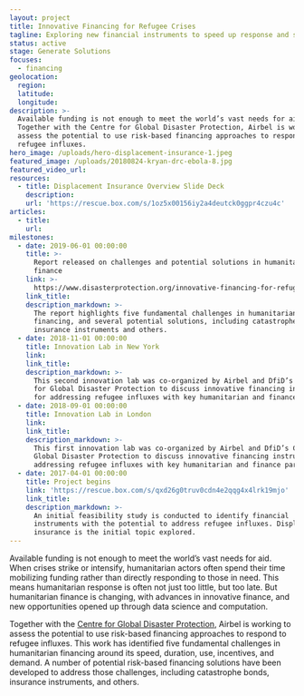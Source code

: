```yaml
---
layout: project
title: Innovative Financing for Refugee Crises
tagline: Exploring new financial instruments to speed up response and save lives
status: active
stage: Generate Solutions
focuses:
  - financing
geolocation:
  region:
  latitude:
  longitude:
description: >-
  Available funding is not enough to meet the world’s vast needs for aid.
  Together with the Centre for Global Disaster Protection, Airbel is working to
  assess the potential to use risk-based financing approaches to respond to
  refugee influxes.
hero_image: /uploads/hero-displacement-insurance-1.jpeg
featured_image: /uploads/20180824-kryan-drc-ebola-8.jpg
featured_video_url:
resources:
  - title: Displacement Insurance Overview Slide Deck
    description:
    url: 'https://rescue.box.com/s/1oz5x00156iy2a4deutck0ggpr4czu4c'
articles:
  - title:
    url:
milestones:
  - date: 2019-06-01 00:00:00
    title: >-
      Report released on challenges and potential solutions in humanitarian
      finance
    link: >-
      https://www.disasterprotection.org/innovative-financing-for-refugee-crises?utm_content=buffer810f6&utm_medium=social&utm_source=twitter.com&utm_campaign=buffer
    link_title:
    description_markdown: >-
      The report highlights five fundamental challenges in humanitarian
      financing, and several potential solutions, including catastrophe bonds,
      insurance instruments and others.
  - date: 2018-11-01 00:00:00
    title: Innovation Lab in New York
    link:
    link_title:
    description_markdown: >-
      This second innovation lab was co-organized by Airbel and DfiD’s Center
      for Global Disaster Protection to discuss innovative financing instruments
      for addressing refugee influxes with key humanitarian and finance partners
  - date: 2018-09-01 00:00:00
    title: Innovation Lab in London
    link:
    link_title:
    description_markdown: >-
      This first innovation lab was co-organized by Airbel and DfiD’s Center for
      Global Disaster Protection to discuss innovative financing instruments for
      addressing refugee influxes with key humanitarian and finance partners
  - date: 2017-04-01 00:00:00
    title: Project begins
    link: 'https://rescue.box.com/s/qxd26g0truv0cdn4e2qqg4x4lrk19mjo'
    link_title:
    description_markdown: >-
      An initial feasibility study is conducted to identify financial
      instruments with the potential to address refugee influxes. Displacement
      insurance is the initial topic explored.
---
```


Available funding is not enough to meet the world’s vast needs for aid. When crises strike or intensify, humanitarian actors often spend their time mobilizing funding rather than directly responding to those in need. This means humanitarian response is often not just too little, but too late. But humanitarian finance is changing, with advances in innovative finance, and new opportunities opened up through data science and computation.&nbsp;

Together with the&nbsp;[Centre for Global Disaster Protection](https://www.disasterprotection.org/), Airbel is working to assess the potential to use risk-based financing approaches to respond to refugee influxes. This work has identified five fundamental challenges in humanitarian financing around its speed, duration, use, incentives, and demand. A number of potential risk-based financing solutions have been developed to address those challenges, including catastrophe bonds, insurance instruments, and others.
